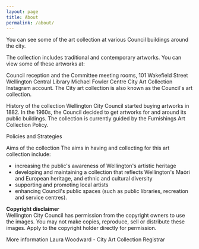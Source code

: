 ```yaml
---
layout: page
title: About
permalink: /about/
---
```


You can see some of the art collection at various Council buildings around the city.

The collection includes traditional and contemporary artworks. You can view some of these artworks at:

Council reception and the Committee meeting rooms, 101 Wakefield Street
Wellington Central Library
Michael Fowler Centre
City Art Collection Instagram account.
The City art collection is also known as the Council's art collection.

History of the collection
Wellington City Council started buying artworks in 1882. In the 1960s, the Council decided to get artworks for and around its public buildings. The collection is currently guided by the Furnishings Art Collection Policy.

Policies and Strategies

Aims of the collection
The aims in having and collecting for this art collection include:

- increasing the public's awareness of Wellington's artistic heritage
- developing and maintaining a collection that reflects Wellington's Maōri and European heritage, and ethnic and cultural diversity
- supporting and promoting local artists
- enhancing Council's public spaces (such as public libraries, recreation and service centres).

**Copyright disclaimer**  
Wellington City Council has permission from the copyright owners to use the images. You may not make copies, reproduce, sell or distribute these images. Apply to the copyright holder directly for permission.

More information
Laura Woodward - City Art Collection Registrar
